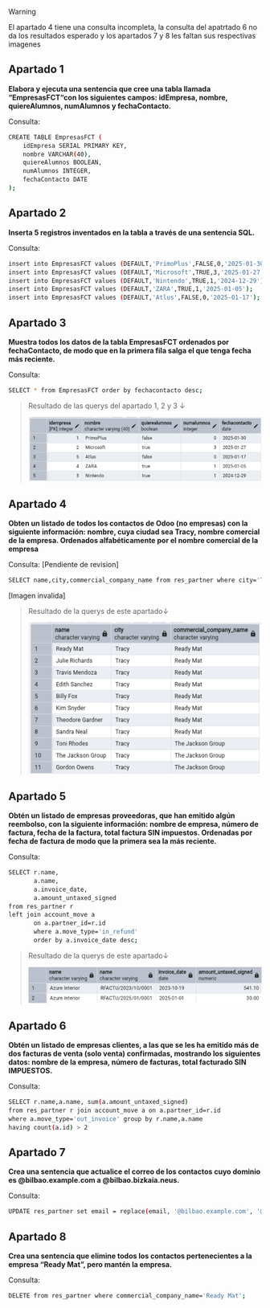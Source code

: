 > [!WARNING]
>
> El apartado 4 tiene una consulta incompleta, la consulta del apatrtado 6 no da los resultados esperado y los apartados 7 y 8 les faltan sus respectivas imagenes

## Apartado 1 

**Elabora y ejecuta una sentencia que cree una tabla llamada “EmpresasFCT“con los siguientes campos: idEmpresa, nombre, quiereAlumnos, numAlumnos y fechaContacto.**

Consulta:

```bash
CREATE TABLE EmpresasFCT (
    idEmpresa SERIAL PRIMARY KEY,
    nombre VARCHAR(40),
    quiereAlumnos BOOLEAN,
    numAlumnos INTEGER,
    fechaContacto DATE
);
```

## Apartado 2 

**Inserta 5 registros inventados en la tabla a través de una sentencia SQL.**

Consulta:

```bash
insert into EmpresasFCT values (DEFAULT,'PrimoPlus',FALSE,0,'2025-01-30');
insert into EmpresasFCT values (DEFAULT,'Microsoft',TRUE,3,'2025-01-27');
insert into EmpresasFCT values (DEFAULT,'Nintendo',TRUE,1,'2024-12-29');
insert into EmpresasFCT values (DEFAULT,'ZARA',TRUE,1,'2025-01-05');
insert into EmpresasFCT values (DEFAULT,'Atlus',FALSE,0,'2025-01-17');
```

## Apartado 3

**Muestra todos los datos de la tabla EmpresasFCT ordenados por fechaContacto, de modo que en la primera fila salga el que tenga fecha más reciente.**

Consulta:

```bash
SELECT * from EmpresasFCT order by fechacontacto desc;
```

> Resultado de las querys del apartado 1, 2 y 3 ↓
>
> ![Apartado 1_2_3](/img/apartado3.png)

## Apartado 4 

**Obten un listado de todos los contactos de Odoo (no empresas) con la siguiente información: nombre, cuya ciudad sea Tracy, nombre comercial de la empresa. Ordenados alfabéticamente por el nombre comercial de la empresa**

Consulta: [Pendiente de revision]

```bash
SELECT name,city,commercial_company_name from res_partner where city='Tracy' order by commercial_company_name asc;
```

[Imagen invalida]

> Resultado de la querys de este apartado↓
>
> ![Apartado 4](/img/apartado4.png)

## Apartado 5

**Obtén un listado de empresas proveedoras, que han emitido algún reembolso, con la siguiente información: nombre de empresa, número de factura, fecha de la factura, total factura SIN impuestos.
Ordenadas por fecha de factura de modo que la primera sea la más reciente.**

Consulta:

```bash
SELECT r.name,
       a.name,
       a.invoice_date,
       a.amount_untaxed_signed
from res_partner r
left join account_move a
       on a.partner_id=r.id
       where a.move_type='in_refund'
       order by a.invoice_date desc;
```

> Resultado de la querys de este apartado↓
>
> ![Apartado 5](/img/apartado5.png)

## Apartado 6 

**Obtén un listado de empresas clientes, a las que se les ha emitido más de dos facturas de venta (solo venta) confirmadas, mostrando los siguientes datos: nombre de la empresa, número de facturas, total facturado SIN IMPUESTOS.**

Consulta:

```bash
SELECT r.name,a.name, sum(a.amount_untaxed_signed)
from res_partner r join account_move a on a.partner_id=r.id 
where a.move_type='out_invoice' group by r.name,a.name
having count(a.id) > 2
```

## Apartado 7

**Crea una sentencia que actualice el correo de los contactos cuyo dominio es @bilbao.example.com a @bilbao.bizkaia.neus.**

Consulta:

```bash
UPDATE res_partner set email = replace(email, '@bilbao.example.com', '@bilbao.bizkaia.neus');
```

## Apartado 8 

**Crea una sentencia que elimine todos los contactos pertenecientes a la empresa “Ready Mat”, pero mantén la empresa.**

Consulta:

```bash
DELETE from res_partner where commercial_company_name='Ready Mat';
```


